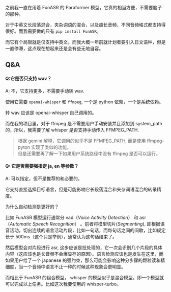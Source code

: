 之前我一直在用着 FunASR 的 Paraformer 模型，它真的相当方便，不需要脑子的那种。

对于中英文长段落混合，夹杂词语的混合，以及超长音频，不同音频格式都支持得很好。而我需要做的只有 `pip install FunASR`。

而它有个局限就是仅支持中英文。而我大概一年前就计划者要引入日文语种，但是一直停滞，这点现在想起来还是会有些无地自容。

## Q&A

#### Q:它是否只支持 wav？

A:  不，它支持更多，不需要手动转 wav.

使用它需要 `openai-whisper` 和 `ffmpeg`, 一个是 python 依赖，一个是系统依赖。

转 wav 应该是 openai-whisper 自己调用的。

而在我的项目里，对于 ffmpeg 是不需要用户手动安装并且添加到 system_path 的，所以，我需要了解 whisper 是否支持手动传入 FFMPEG_PATH.

> 根据 gemini 解释，它调用的似乎不是 FFMPEG_PATH, 而是使用 ffmpeg-pyton 实现了类似的功能。<br>
> 但是还需要再了解一下如果用户系统路径中没有 ffmpeg 是否可以运行。<br>

#### Q: 它是否需要强指定 ja, en 等参数？

A: 可以指定，但不是推荐的和必要的。

它支持直接选择目标语言，但是可能影响它长段落混合和夹杂词语混合的转录精度。

为什么自动检测是更好的？

比如 FunASR 模型运行通常分 vad（*Voice Activity Detection*） 和 asr（*Automatic Speech Recognition*） 。前者将模型切片(*Segmenting*), 即根据语音活动，切出连续的语言活动片段，比如一句话，而每句话之间的间歇，比如规定长于 500ms（这个只是举例），通常认为这句话结束了。

然后模型会对片段进行 asr, 这步应该是批处理的，它一次会识别几个片段的具体内容（这应该也是长音频不会爆显存的原因）。语言检测应该也是发生在这里，而如果用户给了一个 japanese 的强约束，那么可能会影响这种分步骤的颗粒读和精细度，当一个音频中语言不止一种的时候这种现象会更明显。

而相比于 FunASR 的组合模型， whisper 的模型似乎是混合模型。即一个模型就可以完成以上任务。比如这次我要使用的 whisper-turbo。


